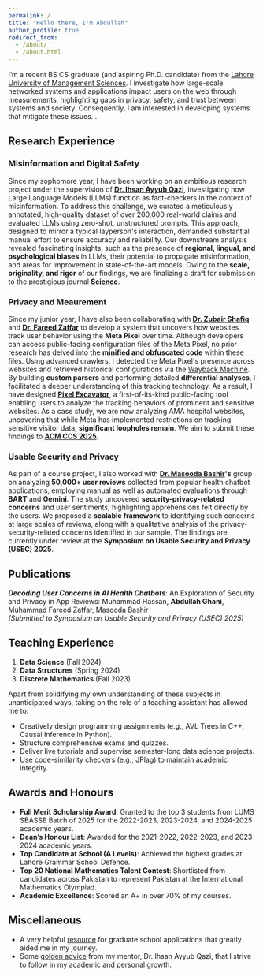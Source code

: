 ```yaml
---
permalink: /
title: "Hello there, I'm Abdullah"
author_profile: true
redirect_from: 
  - /about/
  - /about.html
---
```

I’m a recent BS CS graduate (and aspiring Ph.D. candidate) from the [Lahore University of Management Sciences](https://lums.edu.pk/). I investigate how large-scale networked systems and applications impact users on the web through measurements, highlighting gaps in privacy, safety, and trust between systems and society. Consequently, I am interested in developing systems that mitigate these issues. .


## Research Experience

### Misinformation and Digital Safety
Since my sophomore year, I have been working on an ambitious research project under the supervision of **[Dr. Ihsan Ayyub Qazi](https://ihsanqazi.com)**, investigating how Large Language Models (LLMs) function as fact-checkers in the context of misinformation. To address this challenge, we curated a meticulously annotated, high-quality dataset of over 200,000 real-world claims and evaluated LLMs using zero-shot, unstructured prompts. This approach, designed to mirror a typical layperson's interaction, demanded substantial manual effort to ensure accuracy and reliability. Our downstream analysis revealed fascinating insights, such as the presence of **regional, lingual, and psychological biases** in LLMs, their potential to propagate misinformation, and areas for improvement in state-of-the-art models. Owing to the **scale, originality, and rigor** of our findings, we are finalizing a draft for submission to the prestigious journal **[Science](https://www.science.org/)**.

### Privacy and Meaurement
Since my junior year, I have also been collaborating with **[Dr. Zubair Shafiq](https://web.cs.ucdavis.edu/~zubair/)** and **[Dr. Fareed Zaffar](https://dblp.org/pid/59/3605.html)** to develop a system that uncovers how websites track user behavior using the **Meta Pixel** over time. Although developers can access public-facing configuration files of the Meta Pixel, no prior research has delved into the **minified and obfuscated code** within these files. Using advanced crawlers, I detected the Meta Pixel's presence across websites and retrieved historical configurations via the [Wayback Machine](https://wayback.archive.org/). By building **custom parsers** and performing detailed **differential analyses**, I facilitated a deeper understanding of this tracking technology. As a result, I have designed **[Pixel Excavator](https://pixel-frontend-1glb.onrender.com/)**, a first-of-its-kind public-facing tool enabling users to analyze the tracking behaviors of prominent and sensitive websites. As a case study, we are now analyzing AMA hospital websites, uncovering that while Meta has implemented restrictions on tracking sensitive visitor data, **significant loopholes remain**. We aim to submit these findings to **[ACM CCS 2025](https://www.sigsac.org/ccs/CCS2025/)**. 

### Usable Security and Privacy
As part of a course project, I also worked with **[Dr. Masooda Bashir](https://ischool.illinois.edu/people/masooda-bashir)'s** group on analyzing **50,000+ user reviews** collected from popular health chatbot applications, employing manual as well as automated evaluations through **BART** and **Gemini**. The study uncovered **security-privacy-related concerns** and user sentiments, highlighting apprehensions felt directly by the users. We proposed a **scalable framework** to identifying such concerns at large scales of reviews, along with a qualitative analysis of the privacy-security-related concerns identified in our sample. The findings are currently under review at the **Symposium on Usable Security and Privacy (USEC) 2025**.

## Publications

***Decoding User Concerns in AI Health Chatbots***: An Exploration of Security and Privacy in App Reviews: Muhammad Hassan, **Abdullah Ghani**, Muhammad Fareed Zaffar, Masooda Bashir  
_(Submitted to Symposium on Usable Security and Privacy (USEC) 2025)_

## Teaching Experience

1. **Data Science**              (Fall 2024)  
2. **Data Structures**           (Spring 2024)  
3. **Discrete Mathematics**      (Fall 2023)  

Apart from solidifying my own understanding of these subjects in unanticipated ways, taking on the role of a teaching assistant has allowed me to:
- Creatively design programming assignments (e.g., AVL Trees in C++, Causal Inference in Python).  
- Structure comprehensive exams and quizzes.  
- Deliver live tutorials and supervise semester-long data science projects.  
- Use code-similarity checkers (e.g., JPlag) to maintain academic integrity.  

## Awards and Honours

- **Full Merit Scholarship Award**: Granted to the top 3 students from LUMS SBASSE Batch of 2025 for the 2022-2023, 2023-2024, and 2024-2025 academic years.  
- **Dean’s Honour List**: Awarded for the 2021-2022, 2022-2023, and 2023-2024 academic years.  
- **Top Candidate at School (A Levels)**: Achieved the highest grades at Lahore Grammar School Defence.  
- **Top 20 National Mathematics Talent Contest**: Shortlisted from candidates across Pakistan to represent Pakistan at the International Mathematics Olympiad.
- **Academic Excellence**: Scored an A+ in over 70% of my courses.

## Miscellaneous

- A very helpful [resource](https://www.cs.cmu.edu/~harchol/gradschooltalk.pdf) for graduate school applications that greatly aided me in my journey.  
- Some [golden advice](https://ihsan-qazi.blogspot.com/2010/08/few-pieces-of-advice-i-gave-to-my.html) from my mentor, Dr. Ihsan Ayyub Qazi, that I strive to follow in my academic and personal growth.

